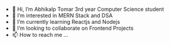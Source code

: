 - 👋 Hi, I’m Abhikalp Tomar 3rd year Computer Science student
- 👀 I’m interested in MERN Stack and DSA
- 🌱 I’m currently learning Reactjs and Nodejs
- 💞️ I’m looking to collaborate on Frontend Projects
- 📫 How to reach me ...

<!---
tomar-07/tomar-07 is a ✨ special ✨ repository because its `README.md` (this file) appears on your GitHub profile.
You can click the Preview link to take a look at your changes.
--->
